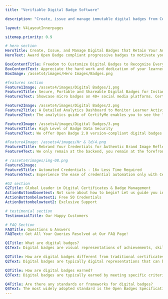 ```yaml
---
title: "Verifiable Digital Badge Software"

description: "Create, issue and manage immutable digital badges from CertifyMe"

layout: V4LayoutInnerpages

sitemap.priority: 0.9

# hero section
HeroTitle: Create, Issue, and Manage Digital Badges that Retain Your Audience
HeroText: Award Open Badge compliant progressive badges to motivate your learners to continue their excellent learning journey and increase audience participation.

BoxContentTitle: Freedom to Customize Digital Badges to Recognize Every Achievement
BoxContentText: Appreciate the hard work and dedication of your learners and members while also keeping your brand under the limelight by designing verifiable, white label-friendly & tamper-proof e-badges. Create micro badges from scratch or choose a design from our large collection of badge templates.
BoxImage: /assets4/images/Hero Images/Badges.png

#features section
Feature1Image: /assets4/images/Digital Badges/1.png
Feature1Title: Secure, Portable and Shareable Digital Badges for Instant Celebration of Achievement
Feature1Text: Showcase micro badges on 40+ social media platforms. CertifyMe badges allow one-click social sharing for social recognition. Create new career opportunities for recipients by offering easy-to-download, easy-to-share, and printable badges.

Feature2Image: /assets4/images/Digital Badges/2.png
Feature2Title: A Detailed Analytics Dashboard to Monitor Learner Activities
Feature2Text: The analytics guide of CertifyMe enables you to see the level of student engagement with the open badges. Whether recipients are sharing online, downloading them or other institutes are verifying badges - you have the information at your fingertips.

Feature3Image: /assets4/images/Digital Badges/3.png
Feature3Title: High Level of Badge Data Security
Feature3Text: We offer Open Badge 2.0 version-compliant digital badges. The immutable and portable micro badges come with a unique Quantum Ledger ID or a verification link for instant verification. Store the badges in the recipient's wallet.

#Feature4Image: /assets4/images/Hr & ld/4.png
Feature4Title: Rebrand Your Credentials for Authentic Brand Image Reflection
Feature4Text: We only remain at the backend, you remain at the forefront. Our customizable digital credentialing platform offers a branding experience like no other. We let you enjoy complete control over your credential header, footer, and navbar along with specially designated places online for brand promotion. Your marketing needs are sorted just by onboarding us.

# /assets4/images/img-08.png
Feature5Image:
Feature5Title: Automated Credentials - 16x Less Time Required
Feature5Text: Experience the ease of credential automation only with CertifyMe. Quick delivery and tracking of as many credentials as you issue. Don’t be in the dark anymore about the future of credentials offered by you - track them down whenever you want, wherever you want.<br> Integrate us into your learning management system (LMSs) for a simplified yet effective credential management solution.

#G2 section
G2Title: Global Leader in Digital Certificates & Badge Management
ActionButtonAbovetext: Not sure about how to begin? Let us guide you in the right direction!
ActionButtonbelowtext1: Free 50 Credentials
ActionButtonbelowtext2: Exclusive Support

# testimonial section
TestimonialTitle: Our Happy Customers   

# FAQ Section
FAQTitle: Questions & Answers
FAQText: Get All Your Queries Resolved at Our FAQ Page!

Q1Title: What are digital badges?
Q1Text: Digital badges are visual representations of achievements, skills, or knowledge that are earned and displayed online. They serve as a form of recognition and validation of an individual's accomplishments or competencies in a specific area.

Q2Title: How are digital badges different from traditional certificates or credentials?
Q2Text: Digital badges are typically digital representations that can be easily shared, displayed, and verified online. They are often interactive and contain metadata, allowing for more detailed information about the achievement or skill.

Q3Title: How are digital badges earned?
Q3Text: Digital badges are typically earned by meeting specific criteria set by the badge issuer.

Q4Title: Are there any standards or frameworks for digital badges?
Q4Text: The most widely adopted standard is the Open Badges Specification developed by the Mozilla Foundation.
---
```


